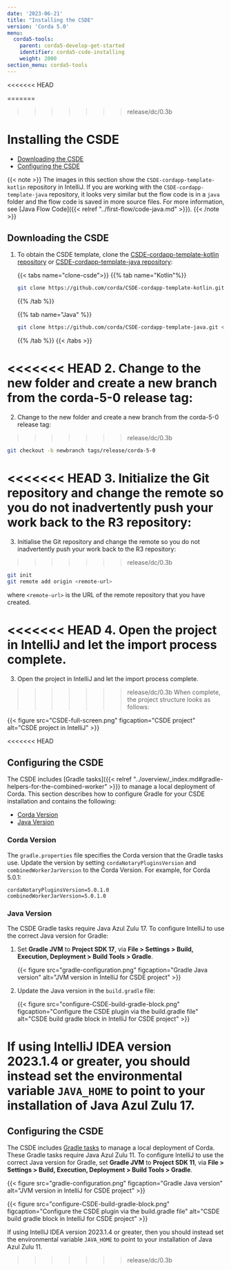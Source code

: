 ```yaml
---
date: '2023-06-21'
title: "Installing the CSDE"
version: 'Corda 5.0'
menu:
  corda5-tools:
    parent: corda5-develop-get-started
    identifier: corda5-csde-installing
    weight: 2000
section_menu: corda5-tools
---
```

<<<<<<< HEAD

=======
>>>>>>> release/dc/0.3b
# Installing the CSDE

* [Downloading the CSDE](#downloading-the-csde)
* [Configuring the CSDE](#configuring-the-csde)

{{< note >}}
The images in this section show the `CSDE-cordapp-template-kotlin` repository in IntelliJ. If you are working with the `CSDE-cordapp-template-java` repository, it looks very similar but the flow code is in a `java` folder and the flow code is saved in more source files. For more information, see [Java Flow Code]({{< relref "../first-flow/code-java.md" >}}).
{{< /note >}}

## Downloading the CSDE

1. To obtain the CSDE template, clone the [CSDE-cordapp-template-kotlin repository](https://github.com/corda/CSDE-cordapp-template-kotlin/tree/release/corda-5-0) or [CSDE-cordapp-template-java repository](https://github.com/corda/CSDE-cordapp-template-java/tree/release/corda-5-0):

   {{< tabs name="clone-csde">}}
   {{% tab name="Kotlin"%}}
   ```sh
   git clone https://github.com/corda/CSDE-cordapp-template-kotlin.git <local-folder>
   ```
   {{% /tab %}}

   {{% tab name="Java" %}}
   ```sh
   git clone https://github.com/corda/CSDE-cordapp-template-java.git <local-folder>
   ```
   {{% /tab %}}
   {{< /tabs >}}

<<<<<<< HEAD
2. Change to the new folder and create a new branch from the corda-5-0 release tag:
=======
2. Change to the new folder and create a new branch from the corda-5-0 release tag: 
>>>>>>> release/dc/0.3b

   ```sh
   git checkout -b newbranch tags/release/corda-5-0
   ```

<<<<<<< HEAD
3. Initialize the Git repository and change the remote so you do not inadvertently push your work back to the R3 repository:
=======
3. Initialise the Git repository and change the remote so you do not inadvertently push your work back to the R3 repository:
>>>>>>> release/dc/0.3b

   ```sh
   git init
   git remote add origin <remote-url>
   ```

   where `<remote-url>` is the URL of the remote repository that you have created.

<<<<<<< HEAD
4. Open the project in IntelliJ and let the import process complete.
=======
3. Open the project in IntelliJ and let the import process complete.
>>>>>>> release/dc/0.3b
   When complete, the project structure looks as follows:

   {{< figure src="CSDE-full-screen.png" figcaption="CSDE project" alt="CSDE project in IntelliJ" >}}

<<<<<<< HEAD
## Configuring the CSDE

The CSDE includes [Gradle tasks]({{< relref "../overview/_index.md#gradle-helpers-for-the-combined-worker" >}}) to manage a local deployment of Corda. This section describes how to configure Gradle for your CSDE installation and contains the following:

* [Corda Version](#corda-version)
* [Java Version](#java-version)

### Corda Version

The `gradle.properties` file specifies the Corda version that the Gradle tasks use. Update the version by setting `cordaNotaryPluginsVersion` and `combinedWorkerJarVersion` to the Corda Version. For example, for Corda 5.0.1:

```shell
cordaNotaryPluginsVersion=5.0.1.0
combinedWorkerJarVersion=5.0.1.0
```

### Java Version

 The CSDE Gradle tasks require Java Azul Zulu 17. To configure IntelliJ to use the correct Java version for Gradle:

1. Set **Gradle JVM** to **Project SDK 17**, via **File > Settings > Build, Execution, Deployment > Build Tools > Gradle**.

   {{< figure src="gradle-configuration.png" figcaption="Gradle Java version" alt="JVM version in IntelliJ for CSDE project" >}}

2. Update the Java version in the `build.gradle` file:

   {{< figure src="configure-CSDE-build-gradle-block.png" figcaption="Configure the CSDE plugin via the build.gradle file" alt="CSDE build gradle block in IntelliJ for CSDE project" >}}

If using IntelliJ IDEA version 2023.1.4 or greater, you should instead set the environmental variable `JAVA_HOME` to point to your installation of Java Azul Zulu 17.
=======

## Configuring the CSDE

The CSDE includes [Gradle tasks](#gradle-helpers-for-the-combined-worker) to manage a local deployment of Corda. These Gradle tasks require Java Azul Zulu 11. To configure IntelliJ to use the correct Java version for Gradle, set **Gradle JVM** to **Project SDK 11**, via **File > Settings > Build, Execution, Deployment > Build Tools > Gradle**.

{{< figure src="gradle-configuration.png" figcaption="Gradle Java version" alt="JVM version in IntelliJ for CSDE project" >}}

{{< figure src="configure-CSDE-build-gradle-block.png" figcaption="Configure the CSDE plugin via the build.gradle file" alt="CSDE build gradle block in IntelliJ for CSDE project" >}}

If using IntelliJ IDEA version 2023.1.4 or greater, then you should instead set the environmental variable `JAVA_HOME` to point to your installation of Java Azul Zulu 11.
>>>>>>> release/dc/0.3b
